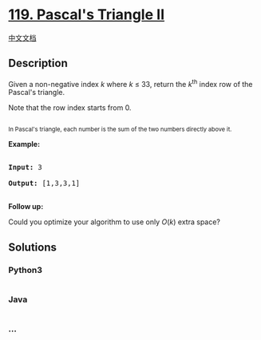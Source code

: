 # [119. Pascal's Triangle II](https://leetcode.com/problems/pascals-triangle-ii)

[中文文档](/solution/0100-0199/0119.Pascal's%20Triangle%20II/README.md)

## Description
<p>Given a non-negative&nbsp;index <em>k</em>&nbsp;where <em>k</em> &le;&nbsp;33, return the <em>k</em><sup>th</sup>&nbsp;index row of the Pascal&#39;s triangle.</p>



<p>Note that the row index starts from&nbsp;0.</p>



<p><img alt="" src="https://upload.wikimedia.org/wikipedia/commons/0/0d/PascalTriangleAnimated2.gif" /><br />

<small>In Pascal&#39;s triangle, each number is the sum of the two numbers directly above it.</small></p>



<p><strong>Example:</strong></p>



<pre>

<strong>Input:</strong> 3

<strong>Output:</strong> [1,3,3,1]

</pre>



<p><strong>Follow up:</strong></p>



<p>Could you optimize your algorithm to use only <em>O</em>(<em>k</em>) extra space?</p>




## Solutions


<!-- tabs:start -->

### **Python3**

```python

```

### **Java**

```java

```

### **...**
```

```

<!-- tabs:end -->